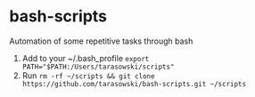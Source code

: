 # bash-scripts
Automation of some repetitive tasks through bash

1. Add to your ~/.bash_profile `export PATH="$PATH:/Users/tarasowski/scripts"`
2. Run `rm -rf ~/scripts && git clone https://github.com/tarasowski/bash-scripts.git ~/scripts` 

